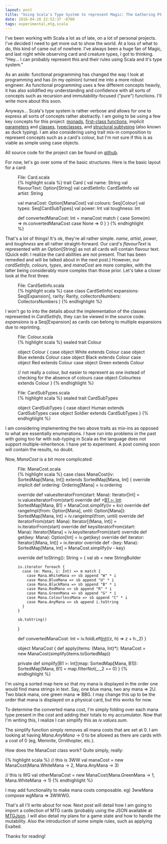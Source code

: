 ```yaml
---
layout: post
title: "Using Scala's Type System to represent Magic: The Gathering Pt. 1"
date: 2016-04-28 22:52:37 -0700
tags: experimental,mtg,scala
---
```

I've been working with Scala a lot as of late, on a lot of personal projects. I've decided I need to get more
out to show the world. At a loss of what to do, this kind of came out of nowhere. I've always been a huge fan of Magic,
and last night while observing card and creature types, I got to thinking. "Hey... I can probably represent this and
their rules using Scala and it's type system."

As an aside: functional programming has changed the way I look at programming and has (in my opinion) turned me into
a more robust engineer. As functional programming uses a few different concepts heavily, it has also solidified my
understanding and confidence with all sorts of concepts such as recursion and immutability-focused ("pure") functions.
I'll write more about this soon.

Anyways... Scala's type system is rather verbose and allows for one to express all sorts of concepts rather abstractly.
I am going to be using a few key concepts for this project: [monads][1], [first-class functions][2], implicit [parameters][3]
and [classes][4], [typeclasses][5], and [structural subtyping][6] (also known as duck typing). I am also considering using trait
mix-in composition to represent concepts such as a card's colour, but I'm not sure if this is as viable as simple using
case objects.

  [1]: https://github.com/fpinscala/fpinscala/wiki/Chapter-11:-Monads
  [2]: https://en.wikipedia.org/wiki/First-class_function
  [3]: http://docs.scala-lang.org/tutorials/tour/implicit-parameters.html
  [4]: http://docs.scala-lang.org/overviews/core/implicit-classes.html
  [5]: http://www.cakesolutions.net/teamblogs/demystifying-implicits-and-typeclasses-in-scala
  [6]: http://langexplr.blogspot.ca/2007/07/structural-types-in-scala-260-rc1.html

All source code for the project can be found on [github](https://github.com/schwitzerm/scala-mtg-types).

For now, let's go over some of the basic structures. Here is the basic layout for a card:

<figure>
<figcaption>    File: Card.scala</figcaption>
{% highlight scala %}
trait Card {
  val name: String
  val flavourText: Option[String]
  val cardSetInfo: CardSetInfo
  val artist: String

  val manaCost: Option[ManaCost]
  val colours: Seq[Colour]
  val types: Seq[CardSubTypes]
  val power: Int
  val toughness: Int

  def convertedManaCost: Int = manaCost match {
    case Some(m) => m.convertedManaCost
    case None => 0
  }
}
{% endhighlight %}
</figure>

That's a lot of things! It's ok, they're all rather simple. _name_, _artist_, _power_, and _toughness_ are all rather
straight-forward. Our card's _flavourText_ is represented with an Option[String] as not all cards will contain
flavour text. (Quick edit: I realize the card abilities are not present. That has been remedied and will be talked about
in the next post.) However, our _cardSetInfo_, _colours_, _types_, and _manaCost_ are more complex, with the latter
being considerably more complex than those prior. Let's take a closer look at the first three:

<figure>
<figcaption>    File: CardSetInfo.scala</figcaption>
{% highlight scala %}
case class CardSetInfo(
  expansions: Seq[Expansion],
  rarity: Rarity,
  collectorsNumbers: CollectorsNumbers
)
{% endhighlight %}
</figure>

I won't go to into the details about the implementation of the classes represented in _CardSetInfo_, they can be viewed
in the source code. _expansions_ is a Seq[Expansion] as cards can belong to multiple expansions due to reprinting.

<figure>
<figcaption>    File: Colour.scala</figcaption>
{% highlight scala %}
sealed trait Colour

object Colour {
  case object White extends Colour
  case object Blue extends Colour
  case object Black extends Colour
  case object Red extends Colour
  case object Green extends Colour

  // not really a colour, but easier to represent as one instead of checking for the absence of colours
  case object Colourless extends Colour
}
{% endhighlight %}
</figure>

<figure>
<figcaption>    File: CardSubTypes.scala</figcaption>
{% highlight scala %}
sealed trait CardSubTypes

object CardSubTypes {
  case object Human extends CardSubTypes
  case object Soldier extends CardSubTypes
}
{% endhighlight %}
</figure>

I am considering implementing the two above traits as mix-ins as opposed to what are essentially enumerations. I have
run into problems in the past with going too far with sub-typing in Scala as the language does not support
multiple-inheritence. I have yet to experiment. A post coming soon will contain the results, no doubt.

Now, _ManaCost_ is a bit more complicated:

<figure>
<figcaption>    File: ManaCost.scala </figcaption>
{% highlight scala %}
case class ManaCost(iv: SortedMap[Mana, Int]) extends SortedMap[Mana, Int] {
  override implicit def ordering: Ordering[Mana] = iv.ordering

  override def valuesIteratorFrom(start: Mana): Iterator[Int] = iv.valuesIteratorFrom(start)
  override def +[B1 >: Int](kv: (Mana, B1)): SortedMap[Mana, B1] = ManaCost.simplify(iv + kv)
  override def rangeImpl(from: Option[Mana], until: Option[Mana]): SortedMap[Mana, Int] = iv.rangeImpl(from, until)
  override def iteratorFrom(start: Mana): Iterator[(Mana, Int)] = iv.iteratorFrom(start)
  override def keysIteratorFrom(start: Mana): Iterator[Mana] = iv.keysIteratorFrom(start)
  override def get(key: Mana): Option[Int] = iv.get(key)
  override def iterator: Iterator[(Mana, Int)] = iv.iterator
  override def -(key: Mana): SortedMap[Mana, Int] = ManaCost.simplify(iv - key)

  override def toString(): String = {
    val sb = new StringBuilder

    iv.iterator foreach {
      case (m: Mana, i: Int) => m match {
        case Mana.WhiteMana => sb append "W" * i
        case Mana.BlueMana => sb append "U" * i
        case Mana.BlackMana => sb append "B" * i
        case Mana.RedMana => sb append "R" * i
        case Mana.GreenMana => sb append "G" * i
        case Mana.ColourlessMana => sb append "C" * i
        case Mana.AnyMana => sb append i.toString
      }
    }

    sb.toString()
  }

  def convertedManaCost: Int = iv.foldLeft[Int](0)((z, h) => z + h._2)
}

object ManaCost {
  def apply(items: (Mana, Int)*): ManaCost = new ManaCost(simplify(items.toSortedMap))

  private def simplify[B1 >: Int](map: SortedMap[Mana, B1]): SortedMap[Mana, B1] = map.filterNot(_._2 == 0)
}
{% endhighlight %}
</figure>

I'm using a sorted map here so that my mana is displayed in the order one would find mana strings in text. Say,
one blue mana, two any mana => 2U. Two black mana, one green mana => BBG. I may change this up to be the order
that mana is displayed on a physical card, but this works for now.

To determine the converted mana cost, I'm simply folding over each mana type present in the cost and adding their
totals to my accumulator. Now that I'm writing this, I realize I can simplify this as _iv.values.sum_.

The simplify function simply removes all mana costs that are set at 0. I am looking at having _Mana.AnyMana_ -> 0
to be allowed as there are cards with a cost of 0 (eg, Memnite, Ornithopter, etc.).
 
How does the ManaCost class work? Quite simply, really:

{% highlight scala %}
// this is 3WW
val manaCost = new ManaCost(Mana.WhiteMana -> 2, Mana.AnyMana -> 3)

// this is WG
val otherManaCost = new ManaCost(Mana.GreenMana -> 1, Mana.WhiteMana -> 1)
{% endhighlight %}

I may add functionality to make mana costs composable. eg) 3wwMana compose wgMana => 3WWWG.

That's all I'll write about for now. Next post will detail how I am going to import a collection of MTG cards
(probably using the JSON available at [MTGJson](http://www.mtgjson.com). I will also detail my plans for a game
state and how to handle the mutability. Also the introduction of some simple rules, such as applying Exalted.

Thanks for reading!
